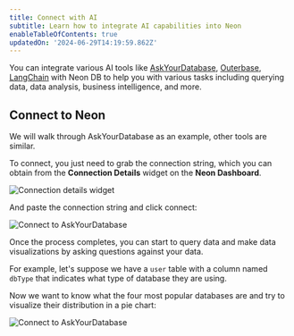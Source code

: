 ```yaml
---
title: Connect with AI
subtitle: Learn how to integrate AI capabilities into Neon
enableTableOfContents: true
updatedOn: '2024-06-29T14:19:59.862Z'
---
```


You can integrate various AI tools like [AskYourDatabase](https://www.askyourdatabase.com/), [Outerbase](https://www.outerbase.com/), [LangChain](https://www.langchain.com/) with Neon DB to help you with various tasks including querying data, data analysis, business intelligence, and more.

## Connect to Neon

We will walk through AskYourDatabase as an example, other tools are similar.

To connect, you just need to grab the connection string, which you can obtain from the **Connection Details** widget on the **Neon Dashboard**.

![Connection details widget](/docs/connect/connection_details.png)

And paste the connection string and click connect:

![Connect to AskYourDatabase](/docs/guides/askyourdatabase_connect_neon_2.png)

Once the process completes, you can start to query data and make data visualizations by asking questions against your data.

For example, let's suppose we have a `user` table with a column named `dbType` that indicates what type of database they are using.

Now we want to know what the four most popular databases are and try to visualize their distribution in a pie chart:

![Connect to AskYourDatabase](/docs/guides/askyourdatabase_ask_neon.png)

<NeedHelp/>
